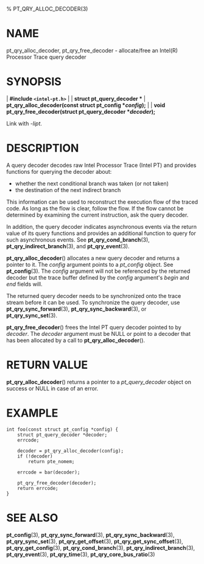 % PT_QRY_ALLOC_DECODER(3)

<!---
 ! Copyright (c) 2015-2021, Intel Corporation
 !
 ! Redistribution and use in source and binary forms, with or without
 ! modification, are permitted provided that the following conditions are met:
 !
 !  * Redistributions of source code must retain the above copyright notice,
 !    this list of conditions and the following disclaimer.
 !  * Redistributions in binary form must reproduce the above copyright notice,
 !    this list of conditions and the following disclaimer in the documentation
 !    and/or other materials provided with the distribution.
 !  * Neither the name of Intel Corporation nor the names of its contributors
 !    may be used to endorse or promote products derived from this software
 !    without specific prior written permission.
 !
 ! THIS SOFTWARE IS PROVIDED BY THE COPYRIGHT HOLDERS AND CONTRIBUTORS "AS IS"
 ! AND ANY EXPRESS OR IMPLIED WARRANTIES, INCLUDING, BUT NOT LIMITED TO, THE
 ! IMPLIED WARRANTIES OF MERCHANTABILITY AND FITNESS FOR A PARTICULAR PURPOSE
 ! ARE DISCLAIMED. IN NO EVENT SHALL THE COPYRIGHT OWNER OR CONTRIBUTORS BE
 ! LIABLE FOR ANY DIRECT, INDIRECT, INCIDENTAL, SPECIAL, EXEMPLARY, OR
 ! CONSEQUENTIAL DAMAGES (INCLUDING, BUT NOT LIMITED TO, PROCUREMENT OF
 ! SUBSTITUTE GOODS OR SERVICES; LOSS OF USE, DATA, OR PROFITS; OR BUSINESS
 ! INTERRUPTION) HOWEVER CAUSED AND ON ANY THEORY OF LIABILITY, WHETHER IN
 ! CONTRACT, STRICT LIABILITY, OR TORT (INCLUDING NEGLIGENCE OR OTHERWISE)
 ! ARISING IN ANY WAY OUT OF THE USE OF THIS SOFTWARE, EVEN IF ADVISED OF THE
 ! POSSIBILITY OF SUCH DAMAGE.
 !-->

# NAME

pt_qry_alloc_decoder, pt_qry_free_decoder - allocate/free an Intel(R) Processor
Trace query decoder


# SYNOPSIS

| **\#include `<intel-pt.h>`**
|
| **struct pt_query_decoder \***
| **pt_qry_alloc_decoder(const struct pt_config \**config*);**
|
| **void pt_qry_free_decoder(struct pt_query_decoder \**decoder*);**

Link with *-lipt*.


# DESCRIPTION

A query decoder decodes raw Intel Processor Trace (Intel PT) and provides
functions for querying the decoder about:

  - whether the next conditional branch was taken (or not taken)
  - the destination of the next indirect branch

This information can be used to reconstruct the execution flow of the traced
code.  As long as the flow is clear, follow the flow.  If the flow cannot be
determined by examining the current instruction, ask the query decoder.

In addition, the query decoder indicates asynchronous events via the return
value of its query functions and provides an additional function to query for
such asynchronous events.  See **pt_qry_cond_branch**(3),
**pt_qry_indirect_branch**(3), and **pt_qry_event**(3).

**pt_qry_alloc_decoder**() allocates a new query decoder and returns a pointer
to it.  The *config* argument points to a *pt_config* object.  See
**pt_config**(3).  The *config* argument will not be referenced by the returned
decoder but the trace buffer defined by the *config* argument's *begin* and
*end* fields will.

The returned query decoder needs to be synchronized onto the trace stream
before it can be used.  To synchronize the query decoder, use
**pt_qry_sync_forward**(3), **pt_qry_sync_backward**(3), or
**pt_qry_sync_set**(3).

**pt_qry_free_decoder**() frees the Intel PT query decoder pointed to by
*decoder*.  The *decoder* argument must be NULL or point to a decoder that has
been allocated by a call to **pt_qry_alloc_decoder**().


# RETURN VALUE

**pt_qry_alloc_decoder**() returns a pointer to a *pt_query_decoder* object on
success or NULL in case of an error.


# EXAMPLE

~~~{.c}
int foo(const struct pt_config *config) {
	struct pt_query_decoder *decoder;
	errcode;

	decoder = pt_qry_alloc_decoder(config);
	if (!decoder)
		return pte_nomem;

	errcode = bar(decoder);

	pt_qry_free_decoder(decoder);
	return errcode;
}
~~~


# SEE ALSO

**pt_config**(3), **pt_qry_sync_forward**(3), **pt_qry_sync_backward**(3),
**pt_qry_sync_set**(3), **pt_qry_get_offset**(3), **pt_qry_get_sync_offset**(3),
**pt_qry_get_config**(3), **pt_qry_cond_branch**(3),
**pt_qry_indirect_branch**(3), **pt_qry_event**(3), **pt_qry_time**(3),
**pt_qry_core_bus_ratio**(3)
